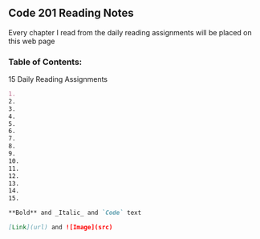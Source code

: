 ## Code 201 Reading Notes

Every chapter I read from the daily reading assignments will be placed on this web page

### Table of Contents: 

15 Daily Reading Assignments

```markdown
1. 
2.
3.
4.
5.
6.
7.
8.
9.
10.
11.
12.
13.
14.
15.

**Bold** and _Italic_ and `Code` text

[Link](url) and ![Image](src)
```
